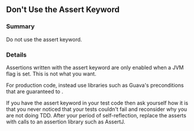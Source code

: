 ## Don't Use the Assert Keyword

### Summary

Do not use the assert keyword.

### Details

Assertions written with the assert keyword are only enabled when a JVM flag is set. This is not what you want.

For production code, instead use libraries such as Guava's preconditions that are guaranteed to .

If you have the assert keyword in your test code then ask yourself how it is that you never noticed that your tests couldn't fail and reconsider why you are not doing TDD. After your period of self-reflection, replace the asserts with calls to an assertion library such as AssertJ.
